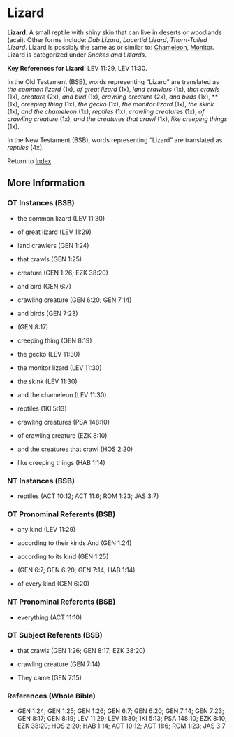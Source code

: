 # Lizard
**Lizard**. 
A small reptile with shiny skin that can live in deserts or woodlands (acai). 
Other forms include: 
*Dab Lizard*, *Lacertid Lizard*, *Thorn-Tailed Lizard*. 
Lizard is possibly the same as or similar to: 
[Chameleon](Chameleon.md), [Monitor](Iguana.md). 
Lizard is categorized under _Snakes and Lizards_. 


**Key References for Lizard**: 
LEV 11:29, LEV 11:30. 


In the Old Testament (BSB), words representing “Lizard” are translated as 
*the common lizard* (1x), *of great lizard* (1x), *land crawlers* (1x), *that crawls* (1x), *creature* (2x), *and bird* (1x), *crawling creature* (2x), *and birds* (1x), ** (1x), *creeping thing* (1x), *the gecko* (1x), *the monitor lizard* (1x), *the skink* (1x), *and the chameleon* (1x), *reptiles* (1x), *crawling creatures* (1x), *of crawling creature* (1x), *and the creatures that crawl* (1x), *like creeping things* (1x). 


In the New Testament (BSB), words representing “Lizard” are translated as 
*reptiles* (4x). 


Return to [Index](00-Index.md)

## More Information

### OT Instances (BSB)

* the common lizard (LEV 11:30)

* of great lizard (LEV 11:29)

* land crawlers (GEN 1:24)

* that crawls (GEN 1:25)

* creature (GEN 1:26; EZK 38:20)

* and bird (GEN 6:7)

* crawling creature (GEN 6:20; GEN 7:14)

* and birds (GEN 7:23)

*  (GEN 8:17)

* creeping thing (GEN 8:19)

* the gecko (LEV 11:30)

* the monitor lizard (LEV 11:30)

* the skink (LEV 11:30)

* and the chameleon (LEV 11:30)

* reptiles (1KI 5:13)

* crawling creatures (PSA 148:10)

* of crawling creature (EZK 8:10)

* and the creatures that crawl (HOS 2:20)

* like creeping things (HAB 1:14)



### NT Instances (BSB)

* reptiles (ACT 10:12; ACT 11:6; ROM 1:23; JAS 3:7)



### OT Pronominal Referents (BSB)

* any kind (LEV 11:29)

* according to their kinds And (GEN 1:24)

* according to its kind (GEN 1:25)

*  (GEN 6:7; GEN 6:20; GEN 7:14; HAB 1:14)

* of every kind (GEN 6:20)



### NT Pronominal Referents (BSB)

* everything (ACT 11:10)



### OT Subject Referents (BSB)

* that crawls (GEN 1:26; GEN 8:17; EZK 38:20)

* crawling creature (GEN 7:14)

* They came (GEN 7:15)



### References (Whole Bible)

* GEN 1:24; GEN 1:25; GEN 1:26; GEN 6:7; GEN 6:20; GEN 7:14; GEN 7:23; GEN 8:17; GEN 8:19; LEV 11:29; LEV 11:30; 1KI 5:13; PSA 148:10; EZK 8:10; EZK 38:20; HOS 2:20; HAB 1:14; ACT 10:12; ACT 11:6; ROM 1:23; JAS 3:7



